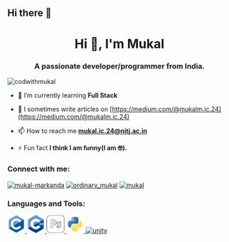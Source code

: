 ## Hi there 👋
<h1 align="center">Hi 👋, I'm Mukal</h1>
<h3 align="center">A passionate developer/programmer from India.</h3>

<p align="left"> <img src="https://komarev.com/ghpvc/?username=codwithmukal&label=Profile%20views&color=0e75b6&style=flat" alt="codwithmukal" /> </p>

- 🌱 I’m currently learning **Full Stack**

- 📝 I sometimes write articles on [https://medium.com/@mukalm.ic.24](https://medium.com/@mukalm.ic.24)

- 📫 How to reach me **mukal.ic.24@nitj.ac.in**

- ⚡ Fun fact **I think I am funny(I am 🤓).**

<h3 align="left">Connect with me:</h3>
<p align="left">
<a href="https://linkedin.com/in/mukal-markanda" target="blank"><img align="center" src="https://raw.githubusercontent.com/rahuldkjain/github-profile-readme-generator/master/src/images/icons/Social/linked-in-alt.svg" alt="mukal-markanda" height="30" width="40" /></a>
<a href="https://instagram.com/ordinary_mukal" target="blank"><img align="center" src="https://raw.githubusercontent.com/rahuldkjain/github-profile-readme-generator/master/src/images/icons/Social/instagram.svg" alt="ordinary_mukal" height="30" width="40" /></a>
<a href="https://www.leetcode.com/mukalcode" target="blank"><img align="center" src="https://raw.githubusercontent.com/rahuldkjain/github-profile-readme-generator/master/src/images/icons/Social/leet-code.svg" alt="mukal" height="30" width="40" /></a>
</p>

<h3 align="left">Languages and Tools:</h3>
<p align="left"> <a href="https://www.cprogramming.com/" target="_blank" rel="noreferrer"> <img src="https://raw.githubusercontent.com/devicons/devicon/master/icons/c/c-original.svg" alt="c" width="40" height="40"/> </a> <a href="https://www.w3schools.com/cpp/" target="_blank" rel="noreferrer"> <img src="https://raw.githubusercontent.com/devicons/devicon/master/icons/cplusplus/cplusplus-original.svg" alt="cplusplus" width="40" height="40"/> </a> <a href="https://www.photoshop.com/en" target="_blank" rel="noreferrer"> <img src="https://raw.githubusercontent.com/devicons/devicon/master/icons/photoshop/photoshop-line.svg" alt="photoshop" width="40" height="40"/> </a> <a href="https://www.python.org" target="_blank" rel="noreferrer"> <img src="https://raw.githubusercontent.com/devicons/devicon/master/icons/python/python-original.svg" alt="python" width="40" height="40"/> </a> <a href="https://unity.com/" target="_blank" rel="noreferrer"> <img src="https://www.vectorlogo.zone/logos/unity3d/unity3d-icon.svg" alt="unity" width="40" height="40"/> </a> </p>


<!--
**CodewithMukal/CodewithMukal** is a ✨ _special_ ✨ repository because its `README.md` (this file) appears on your GitHub profile.

Here are some ideas to get you started:

- 🔭 I’m currently working on ...
- 🌱 I’m currently learning ...
- 👯 I’m looking to collaborate on ...
- 🤔 I’m looking for help with ...
- 💬 Ask me about ...
- 📫 How to reach me: ...
- 😄 Pronouns: ...
- ⚡ Fun fact: ...
-->
